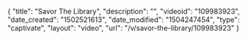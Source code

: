 {
    "title": "Savor The Library",
    "description": "",
    "videoid": "109983923",
    "date_created": "1502521613",
    "date_modified": "1504247454",
    "type": "captivate",
    "layout": "video",
    "url": "\/v\/savor-the-library\/109983923"
}